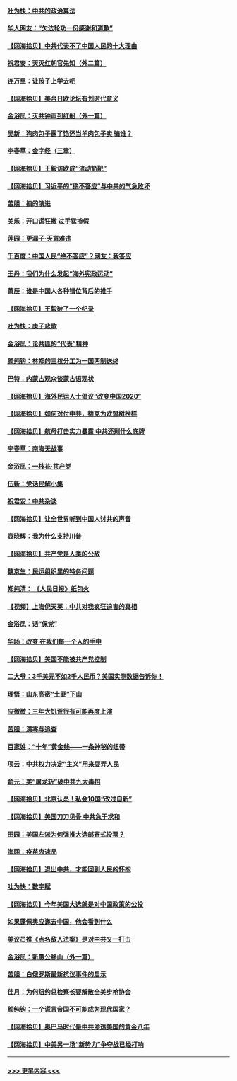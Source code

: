 #### [吐为快：中共的政治算法](../pages/nsc993/n12390506.md?t=09100516) 
#### [华人网友：“欠法轮功一份感谢和道歉”](../pages/nsc993/n12390098.md?t=09100516) 
#### [【网海拾贝】中共代表不了中国人民的十大理由](../pages/nsc993/n12388155.md?t=09100516) 
#### [祝君安：天灭红朝官先知（外二篇）](../pages/nsc993/n12387957.md?t=09100516) 
#### [连万里：让孩子上学去吧](../pages/nsc993/n12385309.md?t=09100516) 
#### [【网海拾贝】美台日欧论坛有划时代意义](../pages/nsc993/n12385232.md?t=09100516) 
#### [金浴凤：灭共钟声到红船（外一篇）](../pages/nsc993/n12385154.md?t=09100516) 
#### [吴新：狗肉包子露了馅还当羊肉包子卖 骗谁？](../pages/nsc993/n12385133.md?t=09100516) 
#### [李春草：金字经（三章）](../pages/nsc993/n12383691.md?t=09100516) 
#### [【网海拾贝】王毅访欧成“流动箭靶”](../pages/nsc993/n12383338.md?t=09100516) 
#### [【网海拾贝】习近平的“绝不答应”与中共的气急败坏](../pages/nsc993/n12382819.md?t=09100516) 
#### [苦胆：摘的演进](../pages/nsc993/n12382619.md?t=09100516) 
#### [关乐：开口谎狂撒 过手猛掺假](../pages/nsc993/n12382604.md?t=09100516) 
#### [莲园：更漏子‧天意难违](../pages/nsc993/n12382598.md?t=09100516) 
#### [千百度：中国人民“绝不答应”？网友：我答应](../pages/nsc993/n12382024.md?t=09100516) 
#### [王丹：我们为什么发起“海外宪政运动”](../pages/nsc993/n12380286.md?t=09100516) 
#### [萧辰：谁是中国人各种错位背后的推手](../pages/nsc993/n12379800.md?t=09100516) 
#### [【网海拾贝】王毅破了一个纪录](../pages/nsc993/n12379251.md?t=09100516) 
#### [吐为快：庚子悲歌](../pages/nsc993/n12378821.md?t=09100516) 
#### [金浴凤：论共匪的“代表”精神](../pages/nsc993/n12377546.md?t=09100516) 
#### [颜纯钩：林郑的三权分工为一国两制送终](../pages/nsc993/n12377306.md?t=09100516) 
#### [巴特：内蒙古观众谈蒙古语现状](../pages/nsc993/n12376923.md?t=09100516) 
#### [【网海拾贝】海外民运人士倡议“改变中国2020”](../pages/nsc993/n12376682.md?t=09100516) 
#### [【网海拾贝】如何对付中共，捷克为欧盟树榜样](../pages/nsc993/n12374209.md?t=09100516) 
#### [【网海拾贝】航母打击实力暴露 中共还剩什么底牌](../pages/nsc993/n12371825.md?t=09100516) 
#### [李春草：南海无战事](../pages/nsc993/n12371159.md?t=09100516) 
#### [金浴凤：一枝花·共产党](../pages/nsc993/n12368757.md?t=09100516) 
#### [伍新：党话民解小集](../pages/nsc993/n12366907.md?t=09100516) 
#### [祝君安：中共杂谈](../pages/nsc993/n12366076.md?t=09100516) 
#### [【网海拾贝】让全世界听到中国人讨共的声音](../pages/nsc993/n12365569.md?t=09100516) 
#### [袁晓辉：我为什么支持川普](../pages/nsc993/n12362670.md?t=09100516) 
#### [【网海拾贝】共产党是人类的公敌](../pages/nsc993/n12363182.md?t=09100516) 
#### [魏京生：民运组织里的特务问题](../pages/nsc993/n12363010.md?t=09100516) 
#### [郑纯清： 《人民日报》纸包火](../pages/nsc993/n12362706.md?t=09100516) 
#### [【视频】上海倪天英：中共对我疯狂迫害的真相](../pages/nsc993/n12356341.md?t=09100516) 
#### [金浴凤：话“保党”](../pages/nsc993/n12361867.md?t=09100516) 
#### [华旸：改变 在我们每一个人的手中](../pages/nsc993/n12361774.md?t=09100516) 
#### [【网海拾贝】美国不能被共产党控制](../pages/nsc993/n12360271.md?t=09100516) 
#### [二大爷：3千美元不如2千人民币？美国实测数据告诉你！](../pages/nsc993/n12358563.md?t=09100516) 
#### [理悟：山东高密“土匪”下山](../pages/nsc993/n12358535.md?t=09100516) 
#### [应微微：三年大饥荒很有可能再度上演](../pages/nsc993/n12358523.md?t=09100516) 
#### [苦胆：清零与追查](../pages/nsc993/n12358501.md?t=09100516) 
#### [百家姓：“十年”黄金线——一条神秘的纽带](../pages/nsc993/n12358319.md?t=09100516) 
#### [项云：中共权力决定“主义”用来耍弄人民](../pages/nsc993/n12358172.md?t=09100516) 
#### [俞元：美“屠龙斩”破中共九大毒招](../pages/nsc993/n12357822.md?t=09100516) 
#### [【网海拾贝】北京认怂！私会10国“改过自新”](../pages/nsc993/n12357784.md?t=09100516) 
#### [【网海拾贝】美国刀刀见骨 中共急于求和](../pages/nsc993/n12355511.md?t=09100516) 
#### [田园：美国左派为何强推大选邮寄式投票？](../pages/nsc993/n12352963.md?t=09100516) 
#### [海网：疫苗鬼速品](../pages/nsc993/n12354438.md?t=09100516) 
#### [【网海拾贝】退出中共，才能回到人民的怀抱](../pages/nsc993/n12352634.md?t=09100516) 
#### [吐为快：数字赋](../pages/nsc993/n12352317.md?t=09100516) 
#### [【网海拾贝】今年美国大选就是对中国政策的公投](../pages/nsc993/n12350973.md?t=09100516) 
#### [如果蓬佩奥应邀去中国，他会看到什么](../pages/nsc993/n12350945.md?t=09100516) 
#### [美议员推《点名敌人法案》是对中共又一打击](../pages/nsc993/n12350765.md?t=09100516) 
#### [金浴凤：新愚公移山（外一篇）](../pages/nsc993/n12350253.md?t=09100516) 
#### [苦胆：白俄罗斯最新抗议事件的启示](../pages/nsc993/n12349989.md?t=09100516) 
#### [佳月：为何纽约总检察长要解散全美步枪协会](../pages/nsc993/n12349939.md?t=09100516) 
#### [颜纯钩：一个谎言帝国不可能成为现代国家？](../pages/nsc993/n12349898.md?t=09100516) 
#### [【网海拾贝】奥巴马时代是中共渗透美国的黄金八年](../pages/nsc993/n12349284.md?t=09100516) 
#### [【网海拾贝】中美另一场“新势力”争夺战已经打响](../pages/nsc993/n12346998.md?t=09100516) 

----
#### [ >>> 更早内容 <<< ](../indexes/nsc993-earlier.md)
